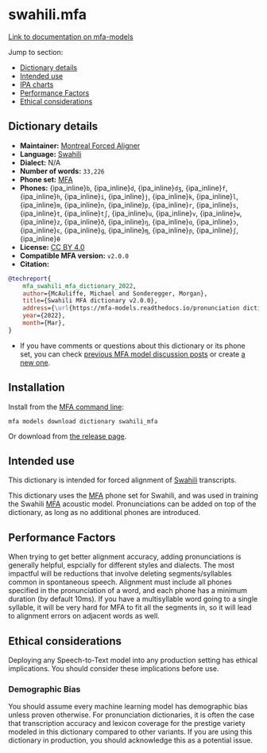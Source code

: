 
# swahili.mfa

[Link to documentation on mfa-models](https://mfa-models.readthedocs.io/en/main/dictionary/swahili_mfa.html)

Jump to section:

- [Dictionary details](#dictionary-details)
- [Intended use](#intended-use)
- [IPA charts](#ipa-charts)
- [Performance Factors](#performance-factors)
- [Ethical considerations](#ethical-considerations)

## Dictionary details

- **Maintainer:** [Montreal Forced Aligner](https://montreal-forced-aligner.readthedocs.io/)
- **Language:** [Swahili](https://en.wikipedia.org/wiki/Swahili_language)
- **Dialect:** N/A
- **Number of words:** `33,226`
- **Phone set:** [MFA](https://mfa-models.readthedocs.io/en/refactor/mfa_phone_set.html#swahili)
- **Phones:** {ipa_inline}`b`, {ipa_inline}`d`, {ipa_inline}`dʒ`, {ipa_inline}`f`, {ipa_inline}`h`, {ipa_inline}`i`, {ipa_inline}`j`, {ipa_inline}`k`, {ipa_inline}`l`, {ipa_inline}`m`, {ipa_inline}`n`, {ipa_inline}`p`, {ipa_inline}`r`, {ipa_inline}`s`, {ipa_inline}`t`, {ipa_inline}`tʃ`, {ipa_inline}`u`, {ipa_inline}`v`, {ipa_inline}`w`, {ipa_inline}`z`, {ipa_inline}`ð`, {ipa_inline}`ŋ`, {ipa_inline}`ɑ`, {ipa_inline}`ɔ`, {ipa_inline}`ɛ`, {ipa_inline}`ɡ`, {ipa_inline}`ɱ`, {ipa_inline}`ɲ`, {ipa_inline}`ʃ`, {ipa_inline}`θ`
- **License:** [CC BY 4.0](https://github.com/MontrealCorpusTools/mfa-models/tree/main/dictionary/swahili/MFA/v2.0.0/LICENSE)
- **Compatible MFA version:** `v2.0.0`
- **Citation:**

```bibtex
@techreport{
	mfa_swahili_mfa_dictionary_2022,
	author={McAuliffe, Michael and Sonderegger, Morgan},
	title={Swahili MFA dictionary v2.0.0},
	address={\url{https://mfa-models.readthedocs.io/pronunciation dictionary/Swahili/Swahili MFA dictionary v2_0_0.html}},
	year={2022},
	month={Mar},
}
```

- If you have comments or questions about this dictionary or its phone set, you can check [previous MFA model discussion posts](https://github.com/MontrealCorpusTools/mfa-models/discussions?discussions_q=Swahili+MFA+dictionary+v2.0.0) or create [a new one](https://github.com/MontrealCorpusTools/mfa-models/discussions/new).

## Installation

Install from the [MFA command line](https://montreal-forced-aligner.readthedocs.io/en/latest/user_guide/models/index.html):

```
mfa models download dictionary swahili_mfa
```

Or download from [the release page](https://github.com/MontrealCorpusTools/mfa-models/releases/tag/dictionary-swahili_mfa-v2.0.0).

## Intended use

This dictionary is intended for forced alignment of [Swahili](https://en.wikipedia.org/wiki/Swahili_language) transcripts.

This dictionary uses the [MFA](https://mfa-models.readthedocs.io/en/refactor/mfa_phone_set.html#swahili) phone set for Swahili, and was used in training the Swahili [MFA](https://mfa-models.readthedocs.io/en/refactor/mfa_phone_set.html#swahili) acoustic model.
Pronunciations can be added on top of the dictionary, as long as no additional phones are introduced.

## Performance Factors

When trying to get better alignment accuracy, adding pronunciations is generally helpful, espcially for different styles and dialects.  The most impactful will be reductions that
involve deleting segments/syllables common in spontaneous speech.  Alignment must include all phones specified in the pronunciation of a word, and each phone has
a minimum duration (by default 10ms). If you have a multisyllable word going to a single syllable, it will be very hard for MFA to fit all the segments in,
so it will lead to alignment errors on adjacent words as well.

## Ethical considerations

Deploying any Speech-to-Text model into any production setting has ethical implications. You should consider these implications before use.

### Demographic Bias

You should assume every machine learning model has demographic bias unless proven otherwise.
For pronunciation dictionaries, it is often the case that transcription accuracy and lexicon coverage for the prestige variety modeled in this dictionary compared to other variants.
If you are using this dictionary in production, you should acknowledge this as a potential issue.
